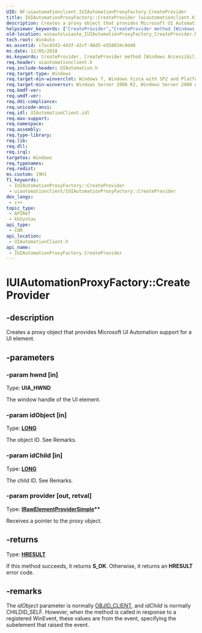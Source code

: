 ```yaml
---
UID: NF:uiautomationclient.IUIAutomationProxyFactory.CreateProvider
title: IUIAutomationProxyFactory::CreateProvider (uiautomationclient.h)
description: Creates a proxy object that provides Microsoft UI Automation support for a UI element.
helpviewer_keywords: ["CreateProvider","CreateProvider method [Windows Accessibility]","CreateProvider method [Windows Accessibility]","IUIAutomationProxyFactory interface","IUIAutomationProxyFactory interface [Windows Accessibility]","CreateProvider method","IUIAutomationProxyFactory.CreateProvider","IUIAutomationProxyFactory::CreateProvider","uiauto.uiauto_IUIAutomationProxyFactory_CreateProvider","uiauto_IUIAutomationProxyFactory_CreateProvider","uiautomationclient/IUIAutomationProxyFactory::CreateProvider","winauto.uiauto_IUIAutomationProxyFactory_CreateProvider"]
old-location: winauto\uiauto_IUIAutomationProxyFactory_CreateProvider.htm
tech.root: WinAuto
ms.assetid: c7ac43d3-443f-42cf-98d5-e558034c9d40
ms.date: 12/05/2018
ms.keywords: CreateProvider, CreateProvider method [Windows Accessibility], CreateProvider method [Windows Accessibility],IUIAutomationProxyFactory interface, IUIAutomationProxyFactory interface [Windows Accessibility],CreateProvider method, IUIAutomationProxyFactory.CreateProvider, IUIAutomationProxyFactory::CreateProvider, uiauto.uiauto_IUIAutomationProxyFactory_CreateProvider, uiauto_IUIAutomationProxyFactory_CreateProvider, uiautomationclient/IUIAutomationProxyFactory::CreateProvider, winauto.uiauto_IUIAutomationProxyFactory_CreateProvider
req.header: uiautomationclient.h
req.include-header: UIAutomation.h
req.target-type: Windows
req.target-min-winverclnt: Windows 7, Windows Vista with SP2 and Platform Update for Windows Vista, Windows XP with SP3 and Platform Update for Windows Vista [desktop apps only]
req.target-min-winversvr: Windows Server 2008 R2, Windows Server 2008 with SP2 and Platform Update for Windows Server 2008, Windows Server 2003 with SP2 and Platform Update for Windows Server 2008 [desktop apps only]
req.kmdf-ver: 
req.umdf-ver: 
req.ddi-compliance: 
req.unicode-ansi: 
req.idl: UIAutomationClient.idl
req.max-support: 
req.namespace: 
req.assembly: 
req.type-library: 
req.lib: 
req.dll: 
req.irql: 
targetos: Windows
req.typenames: 
req.redist: 
ms.custom: 19H1
f1_keywords:
 - IUIAutomationProxyFactory::CreateProvider
 - uiautomationclient/IUIAutomationProxyFactory::CreateProvider
dev_langs:
 - c++
topic_type:
 - APIRef
 - kbSyntax
api_type:
 - COM
api_location:
 - UIAutomationClient.h
api_name:
 - IUIAutomationProxyFactory.CreateProvider
---
```


# IUIAutomationProxyFactory::CreateProvider


## -description

Creates a proxy object that provides Microsoft UI Automation support for a UI element.

## -parameters

### -param hwnd [in]

Type: <b>UIA_HWND</b>

The window handle of the UI element.

### -param idObject [in]

Type: <b><a href="https://docs.microsoft.com/windows/desktop/WinProg/windows-data-types">LONG</a></b>

The object ID. See Remarks.

### -param idChild [in]

Type: <b><a href="https://docs.microsoft.com/windows/desktop/WinProg/windows-data-types">LONG</a></b>

The child ID. See Remarks.

### -param provider [out, retval]

Type: <b><a href="https://docs.microsoft.com/windows/desktop/api/uiautomationcore/nn-uiautomationcore-irawelementprovidersimple">IRawElementProviderSimple</a>**</b>

Receives a pointer to the proxy object.

## -returns

Type: <b><a href="https://docs.microsoft.com/windows/desktop/WinProg/windows-data-types">HRESULT</a></b>

If this method succeeds, it returns <b xmlns:loc="http://microsoft.com/wdcml/l10n">S_OK</b>. Otherwise, it returns an <b xmlns:loc="http://microsoft.com/wdcml/l10n">HRESULT</b> error code.

## -remarks

The <i>idObject</i> parameter is normally <a href="https://docs.microsoft.com/windows/desktop/WinAuto/object-identifiers">OBJID_CLIENT</a>, and <i>idChild</i> is normally CHILDID_SELF. However, when the method is called in response to a registered WinEvent, these values are from the event, specifying the subelement that raised the event.

